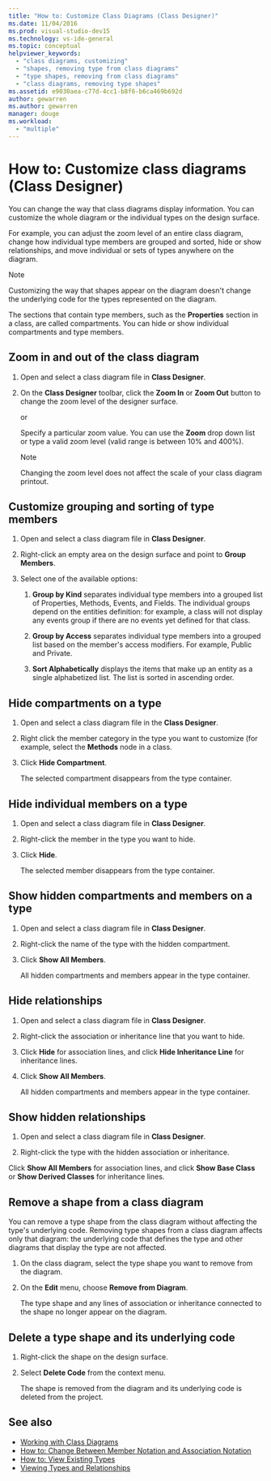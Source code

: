 ```yaml
---
title: "How to: Customize Class Diagrams (Class Designer)"
ms.date: 11/04/2016
ms.prod: visual-studio-dev15
ms.technology: vs-ide-general
ms.topic: conceptual
helpviewer_keywords:
  - "class diagrams, customizing"
  - "shapes, removing type from class diagrams"
  - "type shapes, removing from class diagrams"
  - "class diagrams, removing type shapes"
ms.assetid: e9030aea-c77d-4cc1-b8f6-b6ca469b692d
author: gewarren
ms.author: gewarren
manager: douge
ms.workload:
  - "multiple"
---
```

# How to: Customize class diagrams (Class Designer)

You can change the way that class diagrams display information. You can customize the whole diagram or the individual types on the design surface.

For example, you can adjust the zoom level of an entire class diagram, change how individual type members are grouped and sorted, hide or show relationships, and move individual or sets of types anywhere on the diagram.

> [!NOTE]
> Customizing the way that shapes appear on the diagram doesn't change the underlying code for the types represented on the diagram.

The sections that contain type members, such as the **Properties** section in a class, are called compartments. You can hide or show individual compartments and type members.

## Zoom in and out of the class diagram

1.  Open and select a class diagram file in **Class Designer**.

2.  On the **Class Designer** toolbar, click the **Zoom In** or **Zoom Out** button to change the zoom level of the designer surface.

     or

     Specify a particular zoom value. You can use the **Zoom** drop down list or type a valid zoom level (valid range is between 10% and 400%).

    > [!NOTE]
    > Changing the zoom level does not affect the scale of your class diagram printout.

## Customize grouping and sorting of type members

1.  Open and select a class diagram file in **Class Designer**.

2.  Right-click an empty area on the design surface and point to **Group Members**.

3.  Select one of the available options:

    1.  **Group by Kind** separates individual type members into a grouped list of Properties, Methods, Events, and Fields. The individual groups depend on the entities definition: for example, a class will not display any events group if there are no events yet defined for that class.

    2.  **Group by Access** separates individual type members into a grouped list based on the member's access modifiers. For example, Public and Private.

    3.  **Sort Alphabetically** displays the items that make up an entity as a single alphabetized list. The list is sorted in ascending order.

## Hide compartments on a type

1.  Open and select a class diagram file in the **Class Designer**.

2.  Right click the member category in the type you want to customize (for example, select the **Methods** node in a class.

3.  Click **Hide Compartment**.

     The selected compartment disappears from the type container.

## Hide individual members on a type

1.  Open and select a class diagram file in **Class Designer**.

2.  Right-click the member in the type you want to hide.

3.  Click **Hide**.

     The selected member disappears from the type container.

## Show hidden compartments and members on a type

1.  Open and select a class diagram file in **Class Designer**.

2.  Right-click the name of the type with the hidden compartment.

3.  Click **Show All Members**.

     All hidden compartments and members appear in the type container.

## Hide relationships

1.  Open and select a class diagram file in **Class Designer**.

2.  Right-click the association or inheritance line that you want to hide.

3.  Click **Hide** for association lines, and click **Hide Inheritance Line** for inheritance lines.

4.  Click **Show All Members**.

     All hidden compartments and members appear in the type container.

## Show hidden relationships

1.  Open and select a class diagram file in **Class Designer**.

2.  Right-click the type with the hidden association or inheritance.

 Click **Show All Members** for association lines, and click **Show Base Class** or **Show Derived Classes** for inheritance lines.

## Remove a shape from a class diagram
You can remove a type shape from the class diagram without affecting the type's underlying code. Removing type shapes from a class diagram affects only that diagram: the underlying code that defines the type and other diagrams that display the type are not affected.

1.  On the class diagram, select the type shape you want to remove from the diagram.

2.  On the **Edit** menu, choose **Remove from Diagram**.

     The type shape and any lines of association or inheritance connected to the shape no longer appear on the diagram.

## Delete a type shape and its underlying code

1.  Right-click the shape on the design surface.

2.  Select **Delete Code** from the context menu.

     The shape is removed from the diagram and its underlying code is deleted from the project.

## See also

- [Working with Class Diagrams](working-with-class-diagrams.md)
- [How to: Change Between Member Notation and Association Notation](how-to-change-between-member-notation-and-association-notation.md)
- [How to: View Existing Types](how-to-view-existing-types.md)
- [Viewing Types and Relationships](viewing-types-and-relationships.md)